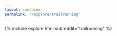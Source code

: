 ```yaml
---
layout: container
permalink: "/explore/trailrunning"
---
```


<link rel="stylesheet" type="text/css" href="/static/css/explore.css">
{% include explore.html subreddit="trailrunning" %}
